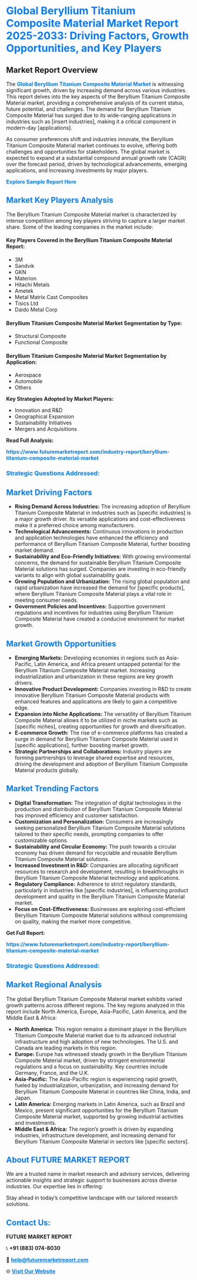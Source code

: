 <h1 style="color: #007BFF;">Global Beryllium Titanium Composite Material Market Report 2025-2033: Driving Factors, Growth Opportunities, and Key Players</h1>

<section id="overview">
<h2>Market Report Overview</h2>
<p>The <a href="https://www.futuremarketreport.com/industry-report/beryllium-titanium-composite-material-market" style="color: #007BFF; text-decoration: none;"><strong>Global Beryllium Titanium Composite Material Market</strong></a> is witnessing significant growth, driven by increasing demand across various industries. This report delves into the key aspects of the Beryllium Titanium Composite Material market, providing a comprehensive analysis of its current status, future potential, and challenges. The demand for Beryllium Titanium Composite Material has surged due to its wide-ranging applications in industries such as [insert industries], making it a critical component in modern-day [applications].</p>
<p>As consumer preferences shift and industries innovate, the Beryllium Titanium Composite Material market continues to evolve, offering both challenges and opportunities for stakeholders. The global market is expected to expand at a substantial compound annual growth rate (CAGR) over the forecast period, driven by technological advancements, emerging applications, and increasing investments by major players.</p>
</section>

<section id="overview">
<p><a href="https://www.futuremarketreport.com/request-sample/reportId=82883" style="color: #007BFF; text-decoration: none;"><strong>Explore Sample Report Here</strong></a></p>
</section>

<section id="key-players">
<h2 style="color: #007BFF;">Market Key Players Analysis</h2>
<p>The Beryllium Titanium Composite Material market is characterized by intense competition among key players striving to capture a larger market share. Some of the leading companies in the market include:</p>
<h4>Key Players Covered in the Beryllium Titanium Composite Material Report:</h4>
<ul><li>3M</li><li>Sandvik</li><li>GKN</li><li>Materion</li><li>Hitachi Metals</li><li>Ametek</li><li>Metal Matrix Cast Composites</li><li>Tisics Ltd</li><li>Daido Metal Corp</li></ul>
<h4>Beryllium Titanium Composite Material Market Segmentation by Type:</h4>
<ul><li>Structural Composite</li><li>Functional Composite</li></ul>

<h4>Beryllium Titanium Composite Material Market Segmentation by Application:</h4>
<ul><li>Aerospace</li><li>Automobile</li><li>Others</li></ul>
<p><strong>Key Strategies Adopted by Market Players:</strong></p>
<ul>
<li>Innovation and R&D</li>
<li>Geographical Expansion</li>
<li>Sustainability Initiatives</li>
<li>Mergers and Acquisitions</li>
</ul>
</section>

<section>
<p><strong>Read Full Analysis: </strong></p><a href="https://www.futuremarketreport.com/industry-report/beryllium-titanium-composite-material-market" style="color: #007BFF; text-decoration: none;"><strong>https://www.futuremarketreport.com/industry-report/beryllium-titanium-composite-material-market</strong></a>
<h3 style="color: #007BFF;">Strategic Questions Addressed:</h3>
</section>

<section id="driving-factors">
<h2 style="color: #007BFF;">Market Driving Factors</h2>
<ul>
<li><strong>Rising Demand Across Industries:</strong> The increasing adoption of Beryllium Titanium Composite Material in industries such as [specific industries] is a major growth driver. Its versatile applications and cost-effectiveness make it a preferred choice among manufacturers.</li>
<li><strong>Technological Advancements:</strong> Continuous innovations in production and application technologies have enhanced the efficiency and performance of Beryllium Titanium Composite Material, further boosting market demand.</li>
<li><strong>Sustainability and Eco-Friendly Initiatives:</strong> With growing environmental concerns, the demand for sustainable Beryllium Titanium Composite Material solutions has surged. Companies are investing in eco-friendly variants to align with global sustainability goals.</li>
<li><strong>Growing Population and Urbanization:</strong> The rising global population and rapid urbanization have increased the demand for [specific products], where Beryllium Titanium Composite Material plays a vital role in meeting consumer needs.</li>
<li><strong>Government Policies and Incentives:</strong> Supportive government regulations and incentives for industries using Beryllium Titanium Composite Material have created a conducive environment for market growth.</li>
</ul>
</section>

<section id="growth-opportunities">
<h2 style="color: #007BFF;">Market Growth Opportunities</h2>
<ul>
<li><strong>Emerging Markets:</strong> Developing economies in regions such as Asia-Pacific, Latin America, and Africa present untapped potential for the Beryllium Titanium Composite Material market. Increasing industrialization and urbanization in these regions are key growth drivers.</li>
<li><strong>Innovative Product Development:</strong> Companies investing in R&D to create innovative Beryllium Titanium Composite Material products with enhanced features and applications are likely to gain a competitive edge.</li>
<li><strong>Expansion into Niche Applications:</strong> The versatility of Beryllium Titanium Composite Material allows it to be utilized in niche markets such as [specific niches], creating opportunities for growth and diversification.</li>
<li><strong>E-commerce Growth:</strong> The rise of e-commerce platforms has created a surge in demand for Beryllium Titanium Composite Material used in [specific applications], further boosting market growth.</li>
<li><strong>Strategic Partnerships and Collaborations:</strong> Industry players are forming partnerships to leverage shared expertise and resources, driving the development and adoption of Beryllium Titanium Composite Material products globally.</li>
</ul>
</section>

<section id="trending-factors">
<h2 style="color: #007BFF;">Market Trending Factors</h2>
<ul>
<li><strong>Digital Transformation:</strong> The integration of digital technologies in the production and distribution of Beryllium Titanium Composite Material has improved efficiency and customer satisfaction.</li>
<li><strong>Customization and Personalization:</strong> Consumers are increasingly seeking personalized Beryllium Titanium Composite Material solutions tailored to their specific needs, prompting companies to offer customizable options.</li>
<li><strong>Sustainability and Circular Economy:</strong> The push towards a circular economy has driven demand for recyclable and reusable Beryllium Titanium Composite Material solutions.</li>
<li><strong>Increased Investment in R&D:</strong> Companies are allocating significant resources to research and development, resulting in breakthroughs in Beryllium Titanium Composite Material technology and applications.</li>
<li><strong>Regulatory Compliance:</strong> Adherence to strict regulatory standards, particularly in industries like [specific industries], is influencing product development and quality in the Beryllium Titanium Composite Material market.</li>
<li><strong>Focus on Cost-Effectiveness:</strong> Businesses are exploring cost-efficient Beryllium Titanium Composite Material solutions without compromising on quality, making the market more competitive.</li>
</ul>
</section>

<section>
<p><strong>Get Full Report: </strong></p><a href="https://www.futuremarketreport.com/industry-report/beryllium-titanium-composite-material-market" style="color: #007BFF; text-decoration: none;"><strong>https://www.futuremarketreport.com/industry-report/beryllium-titanium-composite-material-market</strong></a>
<h3 style="color: #007BFF;">Strategic Questions Addressed:</h3>
</section>


<section id="regional-analysis">
<h2 style="color: #007BFF;">Market Regional Analysis</h2>
<p>The global Beryllium Titanium Composite Material market exhibits varied growth patterns across different regions. The key regions analyzed in this report include North America, Europe, Asia-Pacific, Latin America, and the Middle East & Africa:</p>
<ul>
<li><strong>North America:</strong> This region remains a dominant player in the Beryllium Titanium Composite Material market due to its advanced industrial infrastructure and high adoption of new technologies. The U.S. and Canada are leading markets in this region.</li>
<li><strong>Europe:</strong> Europe has witnessed steady growth in the Beryllium Titanium Composite Material market, driven by stringent environmental regulations and a focus on sustainability. Key countries include Germany, France, and the U.K.</li>
<li><strong>Asia-Pacific:</strong> The Asia-Pacific region is experiencing rapid growth, fueled by industrialization, urbanization, and increasing demand for Beryllium Titanium Composite Material in countries like China, India, and Japan.</li>
<li><strong>Latin America:</strong> Emerging markets in Latin America, such as Brazil and Mexico, present significant opportunities for the Beryllium Titanium Composite Material market, supported by growing industrial activities and investments.</li>
<li><strong>Middle East & Africa:</strong> The region’s growth is driven by expanding industries, infrastructure development, and increasing demand for Beryllium Titanium Composite Material in sectors like [specific sectors].</li>
</ul>
</section>

<footer>
<h2 style="color: #007BFF;">About FUTURE MARKET REPORT</h2>
<p>We are a trusted name in market research and advisory services, delivering actionable insights and strategic support to businesses across diverse industries. Our expertise lies in offering:</p>

<p>Stay ahead in today’s competitive landscape with our tailored research solutions.</p>

<h2 style="color: #007BFF;">Contact Us:</h2>
<p><strong>FUTURE MARKET REPORT</strong></p>
<p>📞 <strong>+91 (883) 074-8030</strong></p>
<p>📧 <strong><a href="mailto:help@futuremarketreport.com" style="color: #007BFF;">help@futuremarketreport.com</a></strong></p>
<p>🌐 <strong><a href="https://www.futuremarketreport.com/" style="color: #007BFF;">Visit Our Website</a></strong></p>
</footer>